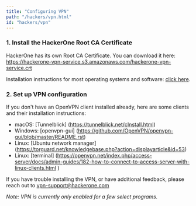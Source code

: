 ```yaml
---
title: "Configuring VPN"
path: "/hackers/vpn.html"
id: "hackers/vpn"
---
```


### 1. Install the HackerOne Root CA Certificate

HackerOne has its own Root CA Certificate. You can download it here: https://hackerone-vpn-service.s3.amazonaws.com/hackerone-vpn-service.crt

Installation instructions for most operating systems and software: [click here](https://www.bounca.org/tutorials/install_root_certificate.html).

### 2. Set up VPN configuration

If you don't have an OpenVPN client installed already, here are some clients and their installation instructions:
- macOS: [Tunnelblick] (https://tunnelblick.net/cInstall.html)
- Windows: [openvpn-gui] (https://github.com/OpenVPN/openvpn-gui/blob/master/README.rst)
- Linux: [Ubuntu network manager] (https://torguard.net/knowledgebase.php?action=displayarticle&id=53)
- Linux: [terminal] (https://openvpn.net/index.php/access-server/docs/admin-guides/182-how-to-connect-to-access-server-with-linux-clients.html )

If you have trouble installing the VPN, or have additional feedback, please reach out to [vpn-support@hackerone.com](mailto:vpn-support@hackerone.com)

<i>Note: VPN is currently only enabled for a few select programs.</i>
